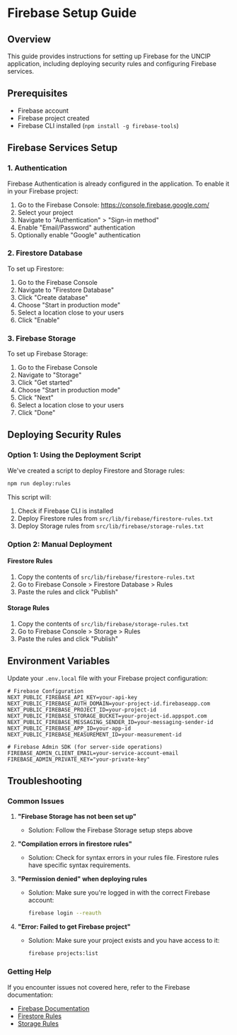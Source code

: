 # Firebase Setup Guide

## Overview
This guide provides instructions for setting up Firebase for the UNCIP application, including deploying security rules and configuring Firebase services.

## Prerequisites
- Firebase account
- Firebase project created
- Firebase CLI installed (`npm install -g firebase-tools`)

## Firebase Services Setup

### 1. Authentication
Firebase Authentication is already configured in the application. To enable it in your Firebase project:

1. Go to the Firebase Console: https://console.firebase.google.com/
2. Select your project
3. Navigate to "Authentication" > "Sign-in method"
4. Enable "Email/Password" authentication
5. Optionally enable "Google" authentication

### 2. Firestore Database
To set up Firestore:

1. Go to the Firebase Console
2. Navigate to "Firestore Database"
3. Click "Create database"
4. Choose "Start in production mode"
5. Select a location close to your users
6. Click "Enable"

### 3. Firebase Storage
To set up Firebase Storage:

1. Go to the Firebase Console
2. Navigate to "Storage"
3. Click "Get started"
4. Choose "Start in production mode"
5. Click "Next"
6. Select a location close to your users
7. Click "Done"

## Deploying Security Rules

### Option 1: Using the Deployment Script
We've created a script to deploy Firestore and Storage rules:

```bash
npm run deploy:rules
```

This script will:
1. Check if Firebase CLI is installed
2. Deploy Firestore rules from `src/lib/firebase/firestore-rules.txt`
3. Deploy Storage rules from `src/lib/firebase/storage-rules.txt`

### Option 2: Manual Deployment

#### Firestore Rules
1. Copy the contents of `src/lib/firebase/firestore-rules.txt`
2. Go to Firebase Console > Firestore Database > Rules
3. Paste the rules and click "Publish"

#### Storage Rules
1. Copy the contents of `src/lib/firebase/storage-rules.txt`
2. Go to Firebase Console > Storage > Rules
3. Paste the rules and click "Publish"

## Environment Variables

Update your `.env.local` file with your Firebase project configuration:

```
# Firebase Configuration
NEXT_PUBLIC_FIREBASE_API_KEY=your-api-key
NEXT_PUBLIC_FIREBASE_AUTH_DOMAIN=your-project-id.firebaseapp.com
NEXT_PUBLIC_FIREBASE_PROJECT_ID=your-project-id
NEXT_PUBLIC_FIREBASE_STORAGE_BUCKET=your-project-id.appspot.com
NEXT_PUBLIC_FIREBASE_MESSAGING_SENDER_ID=your-messaging-sender-id
NEXT_PUBLIC_FIREBASE_APP_ID=your-app-id
NEXT_PUBLIC_FIREBASE_MEASUREMENT_ID=your-measurement-id

# Firebase Admin SDK (for server-side operations)
FIREBASE_ADMIN_CLIENT_EMAIL=your-service-account-email
FIREBASE_ADMIN_PRIVATE_KEY="your-private-key"
```

## Troubleshooting

### Common Issues

1. **"Firebase Storage has not been set up"**
   - Solution: Follow the Firebase Storage setup steps above

2. **"Compilation errors in firestore rules"**
   - Solution: Check for syntax errors in your rules file. Firestore rules have specific syntax requirements.

3. **"Permission denied" when deploying rules**
   - Solution: Make sure you're logged in with the correct Firebase account:
     ```bash
     firebase login --reauth
     ```

4. **"Error: Failed to get Firebase project"**
   - Solution: Make sure your project exists and you have access to it:
     ```bash
     firebase projects:list
     ```

### Getting Help
If you encounter issues not covered here, refer to the Firebase documentation:
- [Firebase Documentation](https://firebase.google.com/docs)
- [Firestore Rules](https://firebase.google.com/docs/firestore/security/get-started)
- [Storage Rules](https://firebase.google.com/docs/storage/security/get-started)